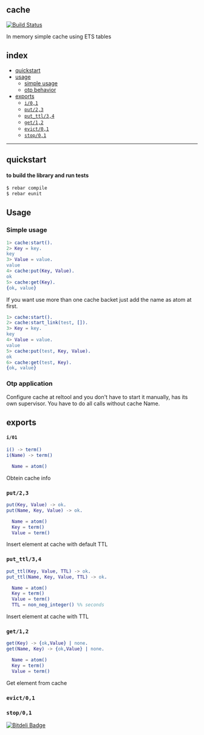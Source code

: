 cache
-----

[![Build Status](https://api.travis-ci.org/artefactop/cache.png)](https://travis-ci.org/artefactop/cache)

In memory simple cache using ETS tables

## index ##

* [quickstart](#quickstart)
* [usage](#usage)
  - [simple usage](#simple-usage)
  - [otp behavior](#otp-behavior)
* [exports](#exports)
  - [`i/0,1`](#i)
  - [`put/2,3`](#put)
  - [`put_ttl/3,4`](#put_ttl)
  - [`get/1,2`](#get)
  - [`evict/0,1`](#evict)
  - [`stop/0,1`](#stop)

- - - 

## quickstart ##

#### to build the library and run tests ####

```bash
$ rebar compile
$ rebar eunit
```

## Usage

### Simple usage

```erlang
1> cache:start().
2> Key = key.
key
3> Value = value.
value
4> cache:put(Key, Value).
ok
5> cache:get(Key).
{ok, value}
```

If you want use more than one cache backet just add the name as atom at first.

```erlang
1> cache:start().
2> cache:start_link(test, []).
3> Key = key.
key
4> Value = value.
value
5> cache:put(test, Key, Value).
ok
6> cache:get(test, Key).
{ok, value}
```

### Otp application

Configure cache at reltool and you don't have to start it manually, has its own supervisor. You have to do all calls without cache Name.

## exports ##


#### `i/01`

```erlang
i() -> term()
i(Name) -> term()

  Name = atom()
```

Obtein cache info

### `put/2,3`

```erlang
put(Key, Value) -> ok.
put(Name, Key, Value) -> ok.

  Name = atom()
  Key = term()
  Value = term()
```

Insert element at cache with default TTL

### `put_ttl/3,4`

```erlang
put_ttl(Key, Value, TTL) -> ok.
put_ttl(Name, Key, Value, TTL) -> ok.

  Name = atom()
  Key = term()
  Value = term()
  TTL = non_neg_integer() %% seconds
```

Insert element at cache with  TTL

### `get/1,2`

```erlang
get(Key) -> {ok,Value} | none.
get(Name, Key) -> {ok,Value} | none.

  Name = atom()
  Key = term()
  Value = term()
```

Get element from cache

### `evict/0,1`
### `stop/0,1`

[![Bitdeli Badge](https://d2weczhvl823v0.cloudfront.net/artefactop/cache/trend.png)](https://bitdeli.com/free "Bitdeli Badge")

